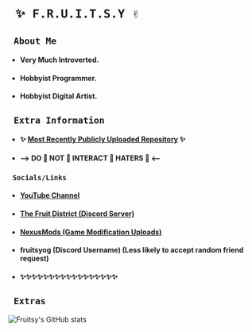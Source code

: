 # <code> ✨ F.R.U.I.T.S.Y ✌ </code>

## <code> About Me </code>

- #### **Very Much Introverted.**
- #### **Hobbyist Programmer.**
- #### **Hobbyist Digital Artist.**

## <code> Extra Information </code>

- #### ✨ **[Most Recently Publicly Uploaded Repository](https://github.com/ItzBlueBerries/MoreSlimefall)** ✨
- #### **--> DO 👏 NOT 👏 INTERACT 👏 HATERS 👏 <--**

### <code> Socials/Links </code>

- ####  **[YouTube Channel](https://www.youtube.com/@FruitsyOG)**
- #### **[The Fruit District (Discord Server)](https://discord.gg/PPvApVeuyn)**
- #### **[NexusMods (Game Modification Uploads)](https://www.nexusmods.com/users/151401268)**
- #### **fruitsyog (Discord Username) (Less likely to accept random friend request)**
- #### ✨✨✨✨✨✨✨✨✨✨✨✨✨✨✨✨✨

## <code> Extras </code>

![Fruitsy's GitHub stats](https://github-readme-stats.vercel.app/api?username=ItzBlueBerries&show_icons=true&theme=github_dark_dimmed)
